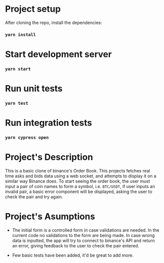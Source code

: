 # Project setup

After cloning the repo, install the dependencies:

### `yarn install`

# Start development server

### `yarn start`

# Run unit tests

### `yarn test`

# Run integration tests

### `yarn cypress open`

# Project's Description

This is a basic clone of binance's Order Book.
This projects fetches real time asks and bids data using a web socket, and attempts to display it on a similar way
Binance does.
To start seeing the order book, the user must input a pair of coin names to form a symbol, i.e. `BTC/USDT`, if user inputs an invalid pair, a basic error component will be displayed, asking the user to check the pair and try again.

# Project's Asumptions

- The initial form is a controlled form in case validations are needed. In the current code no validations to the form are being made. In case wrong data is inputted, the app will try to connect to binance's API and return an error, giving feedback to the user to check the pair entered.

- Few basic tests have been added, it'd be great to add more.
